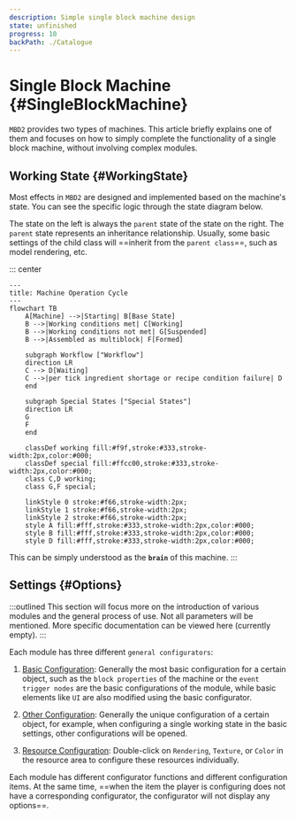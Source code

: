 ```yaml
---
description: Simple single block machine design
state: unfinished
progress: 10
backPath: ./Catalogue
---
```


# Single Block Machine {#SingleBlockMachine}

`MBD2` provides two types of machines. This article briefly explains one of them and focuses on how to simply complete the functionality of a single block machine, without involving complex modules.

## Working State {#WorkingState}

Most effects in `MBD2` are designed and implemented based on the machine's state. You can see the specific logic through the state diagram below.

The state on the left is always the `parent` state of the state on the right. The `parent` state represents an inheritance relationship. Usually, some basic settings of the child class will ==inherit from the `parent class`==, such as model rendering, etc.

::: center

```mermaid
---
title: Machine Operation Cycle
---
flowchart TB
    A[Machine] -->|Starting| B[Base State]
    B -->|Working conditions met| C[Working]
    B -->|Working conditions not met| G[Suspended]
    B -->|Assembled as multiblock| F[Formed]

    subgraph Workflow ["Workflow"]
    direction LR
    C --> D[Waiting]
    C -->|per tick ingredient shortage or recipe condition failure| D
    end

    subgraph Special States ["Special States"]
    direction LR
    G
    F
    end

    classDef working fill:#f9f,stroke:#333,stroke-width:2px,color:#000;
    classDef special fill:#ffcc00,stroke:#333,stroke-width:2px,color:#000;
    class C,D working;
    class G,F special;

    linkStyle 0 stroke:#f66,stroke-width:2px;
    linkStyle 1 stroke:#f66,stroke-width:2px;
    linkStyle 2 stroke:#f66,stroke-width:2px;
    style A fill:#fff,stroke:#333,stroke-width:2px,color:#000;
    style B fill:#fff,stroke:#333,stroke-width:2px,color:#000;
    style D fill:#fff,stroke:#333,stroke-width:2px,color:#000;
```

This can be simply understood as the **`brain`** of this machine.
:::

## Settings {#Options}

:::outlined
This section will focus more on the introduction of various modules and the general process of use. Not all parameters will be mentioned. More specific documentation can be viewed here (currently empty).
:::

Each module has three different `general configurators`:

1. [Basic Configuration](./SingleBlockBasicSettings): Generally the most basic configuration for a certain object, such as the `block properties` of the machine or the `event trigger nodes` are the basic configurations of the module, while basic elements like `UI` are also modified using the basic configurator.

2. [Other Configuration](): Generally the unique configuration of a certain object, for example, when configuring a single working state in the basic settings, other configurations will be opened.

3. [Resource Configuration](): Double-click on `Rendering`, `Texture`, or `Color` in the resource area to configure these resources individually.

Each module has different configurator functions and different configuration items. At the same time, ==when the item the player is configuring does not have a corresponding configurator, the configurator will not display any options==.
